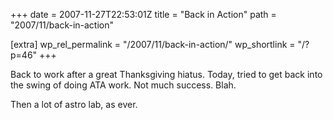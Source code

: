 +++
date = 2007-11-27T22:53:01Z
title = "Back in Action"
path = "2007/11/back-in-action"

[extra]
wp_rel_permalink = "/2007/11/back-in-action/"
wp_shortlink = "/?p=46"
+++

Back to work after a great Thanksgiving hiatus. Today, tried to get back into
the swing of doing ATA work. Not much success. Blah.

Then a lot of astro lab, as ever.
